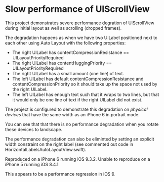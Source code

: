 # Slow performance of UIScrollView

This project demonstrates severe performance degration of UIScrollView during initial layout as well as scrolling (dropped frames).

The degradation happens as when we have two UILabel positioned next to each other using Auto Layout with the following properties:
* The right UILabel has contentCompressionResistance == UILayoutPriorityRequired
* The right UILabel has contentHuggingPriority == UILayoutPriorityRequired
* The right UILabel has a small amount (one line) of text.
* The left UILabel has default contentCompressionResistance and contentCompressionPriority so it should take up the space not used by the right UILabel.
* The left UILabel has enough text such that it wraps to two lines, but that it would only be one line of text if the right UILabel did not exist.

The project is configured to demonstrate this degradation on _physical devices_ that have the same width as an iPhone 6 in portrait mode.

You can see that that there is no performance degradation when you rotate these devices to landscape.

The performance degradation can also be eliminted by setting an explicit width constraint on the right label (see commented out code in HorizontalLabelsAutoLayoutView.swift).

Reproduced on a iPhone 6 running iOS 9.3.2.
Unable to reproduce on a iPhone 5 running iOS 8.4.1

This appears to be a performance regression in iOS 9.
